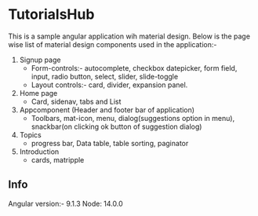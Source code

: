 # TutorialsHub

This is a sample angular application wih material design. Below is the page wise list of material design components used in the application:-

1. Signup page
   * Form-controls:- autocomplete, checkbox datepicker, form field, input, radio button, select, slider, slide-toggle
   * Layout controls:- card, divider, expansion panel.
2. Home page
   * Card, sidenav, tabs and List
3. Appcomponent (Header and footer bar of application)
   * Toolbars, mat-icon, menu, dialog(suggestions option in menu), snackbar(on clicking ok button of suggestion dialog)
 4. Topics
    * progress bar, Data table, table sorting, paginator
 5. Introduction
    * cards, matripple

## Info

 Angular version:- 9.1.3
 Node: 14.0.0
